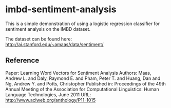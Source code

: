 # imbd-sentiment-analysis

This is a simple demonstration of using a logistic regression classifier
for sentiment analysis on the IMBD dataset.

The dataset can be found here: http://ai.stanford.edu/~amaas/data/sentiment/


## Reference
Paper: Learning Word Vectors for Sentiment Analysis
Authors: Maas, Andrew L.  and  Daly, Raymond E.  and  Pham, Peter T.  and  Huang, Dan  and  Ng, Andrew Y.  and  Potts, Christopher
Published in: Proceedings of the 49th Annual Meeting of the Association for Computational Linguistics: Human Language Technologies, June 2011
URL: http://www.aclweb.org/anthology/P11-1015 
